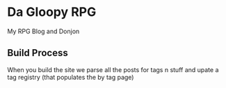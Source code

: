 # Da Gloopy RPG

My RPG Blog and Donjon

## Build Process

When you build the site we parse all the posts for tags n stuff and upate a tag registry (that populates the by tag page)
